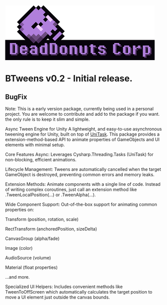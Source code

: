 ![alt text](https://github.com/staledonuts/Deaddonut-se/blob/main/DeadDonuts-Corp-banner.png "DeadDonuts Corp")

# BTweens v0.2 - Initial release.
## BugFix

Note: This is a early version package, currently being used in a personal project. You are welcome to contribute and add to the package if you want. the only rule is to keep it slim and simple.

Async Tween Engine for Unity
A lightweight, and easy-to-use asynchronous tweening engine for Unity, built on top of [UniTask](https://github.com/Cysharp/UniTask). This package provides a extension-method-based API to animate properties of GameObjects and UI elements with minimal setup.

Core Features
Async: Leverages Cysharp.Threading.Tasks (UniTask) for non-blocking, efficient animations.

Lifecycle Management: Tweens are automatically cancelled when the target GameObject is destroyed, preventing common errors and memory leaks.

Extension Methods: Animate components with a single line of code. Instead of writing complex coroutines, just call an extension method like .TweenLocalPosition(...) or .TweenAlpha(...).

Wide Component Support: Out-of-the-box support for animating common properties on:

Transform (position, rotation, scale)

RectTransform (anchoredPosition, sizeDelta)

CanvasGroup (alpha/fade)

Image (color)

AudioSource (volume)

Material (float properties)

...and more.

Specialized UI Helpers: Includes convenient methods like TweenToOffScreen which automatically calculates the target position to move a UI element just outside the canvas bounds.
